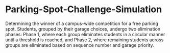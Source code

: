 # Parking-Spot-Challenge-Simulation


Determining the winner of a campus-wide competition for a free parking spot. Students, grouped by their garage choices, undergo two elimination phases: Phase 1, where each group eliminates students in a circular manner until a threshold is reached, and Phase 2, where remaining students across groups are eliminated based on sequence number and garage priority.
